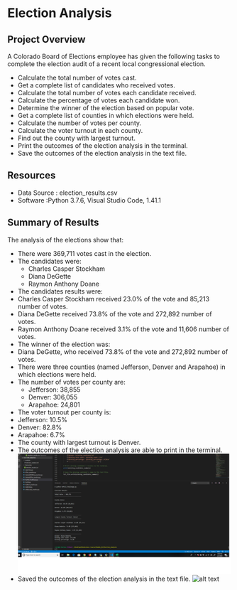 # Election Analysis

## Project Overview
A Colorado Board of Elections employee has given the following tasks to complete the election audit of a recent local congressional election.

- Calculate the total number of votes cast.
- Get  a complete list of candidates who received votes.
- Calculate the total number of votes each candidate received.
- Calculate the percentage of votes each candidate won.
- Determine the winner of the election based on popular vote.
- Get  a complete list of counties in which elections were held.
- Calculate the number of votes per county.
- Calculate the voter turnout in each county.
- Find out the county with largest turnout.
- Print the outcomes of the election analysis in the terminal.
- Save the outcomes of the election analysis in the text file.

## Resources
- Data Source : election_results.csv
- Software :Python 3.7.6, Visual Studio Code, 1.41.1

## Summary of Results
The analysis of the elections show that:
- There were 369,711 votes cast in the election.
- The candidates were:
  - Charles Casper Stockham
  - Diana DeGette
  - Raymon Anthony Doane
 - The candidates results were:
  - Charles Casper Stockham received 23.0% of the vote and 85,213 number of votes.
  - Diana DeGette received 73.8%  of the vote and 272,892 number of votes.
  - Raymon Anthony Doane received 3.1% of the vote and 11,606 number of votes.
 - The winner of the election was:
  - Diana DeGette, who received 73.8% of the vote and 272,892 number of votes.
- There were three counties (named Jefferson, Denver and Arapahoe) in which elections were held.
- The number of votes per county are:
  - Jefferson:  38,855
  - Denver: 306,055
  - Arapahoe: 24,801
 - The voter turnout per county is:
  - Jefferson: 10.5% 
  - Denver: 82.8% 
  - Arapahoe: 6.7% 
 - The county with largest turnout is Denver.
 - The outcomes of the election analysis are able to print in the terminal.
![alt text](https://github.com/ArchanaRohilla/Election_Analysis/blob/master/terminal_results.png)
 - Saved the outcomes of the election analysis in the text file.
![alt text](Images/ProcessFlow.png)



